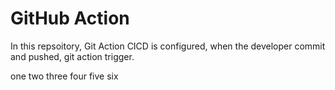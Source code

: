 ﻿# GitHub Action
In this repsoitory, Git Action CICD is configured, when the developer commit and pushed, git action trigger.

one 
two
three
four
five
six